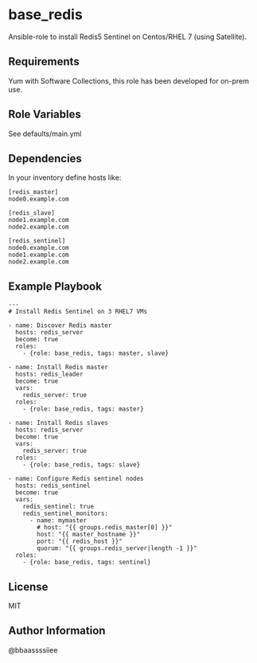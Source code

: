 base_redis
=============

Ansible-role to install Redis5 Sentinel on Centos/RHEL 7 (using Satellite).

Requirements
------------

Yum with Software Collections, this role has been developed for on-prem use.

Role Variables
--------------

See defaults/main.yml

Dependencies
------------

In your inventory define hosts like:

```
[redis_master]
node0.example.com

[redis_slave]
node1.example.com
node2.example.com

[redis_sentinel]
node0.example.com
node1.example.com
node2.example.com

```
Example Playbook
----------------

```
---
# Install Redis Sentinel on 3 RHEL7 VMs

- name: Discover Redis master
  hosts: redis_server
  become: true
  roles:
    - {role: base_redis, tags: master, slave}

- name: Install Redis master
  hosts: redis_leader
  become: true
  vars:
    redis_server: true
  roles:
    - {role: base_redis, tags: master}

- name: Install Redis slaves
  hosts: redis_server
  become: true
  vars:
    redis_server: true
  roles:
    - {role: base_redis, tags: slave}

- name: Configure Redis sentinel nodes
  hosts: redis_sentinel
  become: true
  vars:
    redis_sentinel: true
    redis_sentinel_monitors:
      - name: mymaster
        # host: "{{ groups.redis_master[0] }}"
        host: "{{ master_hostname }}"
        port: "{{ redis_host }}"
        quorum: "{{ groups.redis_server|length -1 }}"
  roles:
    - {role: base_redis, tags: sentinel}
```


License
-------

MIT

Author Information
------------------
@bbaassssiiee
